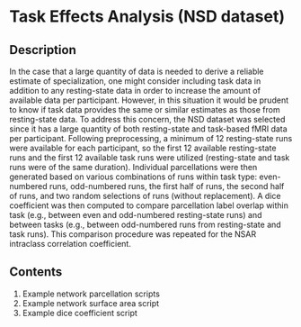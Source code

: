 # Task Effects Analysis (NSD dataset)

## Description
In the case that a large quantity of data is needed to derive a reliable estimate of specialization, one might consider including task data in addition to any resting-state data in order to increase the amount of available data per participant. However, in this situation it would be prudent to know if task data provides the same or similar estimates as those from resting-state data. To address this concern, the NSD dataset was selected since it has a large quantity of both resting-state and task-based fMRI data per participant. Following preprocessing, a minimum of 12 resting-state runs were available for each participant, so the first 12 available resting-state runs and the first 12 available task runs were utilized (resting-state and task runs were of the same duration). Individual parcellations were then generated based on various combinations of runs within task type: even-numbered runs, odd-numbered runs, the first half of runs, the second half of runs, and two random selections of runs (without replacement). A dice coefficient was then computed to compare parcellation label overlap within task (e.g., between even and odd-numbered resting-state runs) and between tasks (e.g., between odd-numbered runs from resting-state and task runs). This comparison procedure was repeated for the NSAR intraclass correlation coefficient.

## Contents
1. Example network parcellation scripts
2. Example network surface area script
3. Example dice coefficient script
